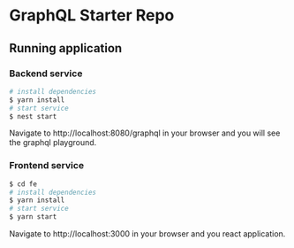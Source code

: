 # GraphQL Starter Repo

## Running application

### Backend service

```bash
# install dependencies
$ yarn install
# start service
$ nest start
```

Navigate to http://localhost:8080/graphql in your browser and you will see the graphql playground.

### Frontend service

```bash
$ cd fe
# install dependencies
$ yarn install
# start service
$ yarn start
```

Navigate to http://localhost:3000 in your browser and you react application.
